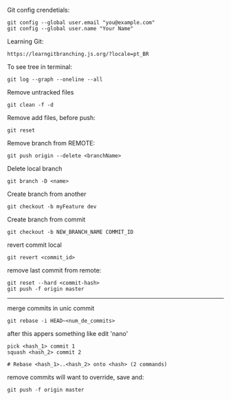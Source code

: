 

Git config crendetials:
```
git config --global user.email "you@example.com"
git config --global user.name "Your Name"
```

Learning Git:
```
https://learngitbranching.js.org/?locale=pt_BR
```

To see tree in terminal:
```
git log --graph --oneline --all
```

Remove untracked files
```
git clean -f -d
```

Remove add files, before push:
```
git reset
```


Remove branch from REMOTE:
```
git push origin --delete <branchName>
```

Delete local branch
```
git branch -D <name>
```

Create branch from another
```
git checkout -b myFeature dev
```


Create branch from commit
```
git checkout -b NEW_BRANCH_NAME COMMIT_ID
```

revert commit local
```
git revert <commit_id>
```

remove last commit from remote:
```
git reset --hard <commit-hash>
git push -f origin master
```

---

merge commits in unic commit
```
git rebase -i HEAD~<num_de_commits>
```

after this appers something like edit 'nano'

```
pick <hash_1> commit 1
squash <hash_2> commit 2

# Rebase <hash_1>..<hash_2> onto <hash> (2 commands)
```

remove commits will want to override, save and:
```
git push -f origin master
```



